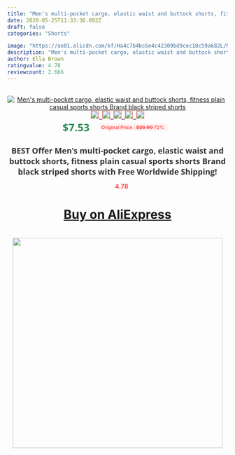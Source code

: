 ```yaml
---
title: "Men's multi-pocket cargo, elastic waist and buttock shorts, fitness plain casual sports shorts Brand black striped shorts"
date: 2020-05-25T11:33:36.892Z
draft: false
categories: "Shorts"

image: "https://ae01.alicdn.com/kf/Ha4c7b4bc6e4c42309bd9cec18c59a682L/Men-s-multi-pocket-cargo-elastic-waist-and-buttock-shorts-fitness-plain-casual-sports-shorts-Brand.jpg"
description: "Men's multi-pocket cargo, elastic waist and buttock shorts, fitness plain casual sports shorts Brand black striped shorts"
author: Ella Brown
ratingvalue: 4.78
reviewcount: 2.666
---
```

<br>
<div style="text-align: center;">
<a href="https://s.click.aliexpress.com/e/_9HeBU1" target="_blank" rel="nofollow noopener noreferrer"><img alt="Men's multi-pocket cargo, elastic waist and buttock shorts, fitness plain casual sports shorts Brand black striped shorts" class="magnifier-image" src="https://ae01.alicdn.com/kf/Ha4c7b4bc6e4c42309bd9cec18c59a682L/Men-s-multi-pocket-cargo-elastic-waist-and-buttock-shorts-fitness-plain-casual-sports-shorts-Brand.jpg_640x640.jpg">
<br>
<img style="border:1px solid salmon" src="https://ae01.alicdn.com/kf/Ha4c7b4bc6e4c42309bd9cec18c59a682L/Men-s-multi-pocket-cargo-elastic-waist-and-buttock-shorts-fitness-plain-casual-sports-shorts-Brand.jpg_120x120.jpg">&nbsp;&nbsp;<img style="border:1px solid salmon" src="https://ae01.alicdn.com/kf/H6e08dcd3cfae427e8fc5eadf22441476o/Men-s-multi-pocket-cargo-elastic-waist-and-buttock-shorts-fitness-plain-casual-sports-shorts-Brand.jpg_120x120.jpg">&nbsp;&nbsp;<img style="border:1px solid salmon" src="https://ae01.alicdn.com/kf/H7cd1c78b39f6488886a643b66dc09be1N/Men-s-multi-pocket-cargo-elastic-waist-and-buttock-shorts-fitness-plain-casual-sports-shorts-Brand.jpg_120x120.jpg">&nbsp;&nbsp;<img style="border:1px solid salmon" src="https://ae01.alicdn.com/kf/H3d931c547be94a409b16c2fca0488935W/Men-s-multi-pocket-cargo-elastic-waist-and-buttock-shorts-fitness-plain-casual-sports-shorts-Brand.jpg_120x120.jpg">&nbsp;&nbsp;<img style="border:1px solid salmon" src="https://ae01.alicdn.com/kf/H3526ae51aae2466f8f4f22ab401a7089H/Men-s-multi-pocket-cargo-elastic-waist-and-buttock-shorts-fitness-plain-casual-sports-shorts-Brand.jpg_120x120.jpg"></a></div><br0>
<div style="text-align: center;"><span style="background-color: white; border: 0px; box-sizing: border-box; color: seagreen; display: inline-block; font-family: &quot;open sans&quot; , &quot;arial&quot; , &quot;helvetica&quot; , sans-serif , &quot;heiti&quot;; font-size: 24px; font-stretch: inherit; font-weight: 700; line-height: inherit; margin: 0px 10px 0px 0px; padding: 0px; vertical-align: middle;">$7.53 </span>
<span style="background: rgb(255 , 241 , 241); border-radius: 3px; border: 0px; box-sizing: border-box; color: #ff4747; display: inline-block; font-family: inherit; font-size: 12px; font-stretch: inherit; font-style: inherit; font-variant: inherit; font-weight: 600; line-height: inherit; margin: 0px; padding: 2px 5px; transform: scale(0.9); vertical-align: middle;">Original Price : <b style="text-decoration: line-through;">$26.90 </b> 72%&nbsp;&nbsp;</span></div>
<h1 style="color: #333333; display: inline-block; font-family: &quot;open sans&quot; , &quot;arial&quot; , &quot;helvetica&quot; , sans-serif , &quot;heiti&quot;; font-size: 18px; font-stretch: inherit; font-weight: 700; text-align: center;">BEST Offer Men's multi-pocket cargo, elastic waist and buttock shorts, fitness plain casual sports shorts Brand black striped shorts with Free Worldwide Shipping!</h1>
<div style="color: #ff4747; text-align: center;">
<img src="https://4.bp.blogspot.com/-M0ZcTcb-5uY/XleCXlxnR4I/AAAAAAAAAEc/OrjgMkXV1oMQFaCRZj5HQwOCBcu3w1FegCPcBGAYYCw/s1600/star.png" style="height: 15px;">&nbsp;<b>4.78</b></div>
<div class="button_cont" align="center"><a class="buynow_a" href="https://s.click.aliexpress.com/e/_9HeBU1" target="_blank" rel="nofollow noopener noreferrer"><H1>Buy on AliExpress</H1></a></div><br>
<div class="separator" style="clear: both; text-align: center;">
<img src="https://lh3.googleusercontent.com/-pTy5HemUv9M/XlePHvY0dAI/AAAAAAAAAE4/0nX5iRUoIWY8eMW9Dpxeirr157OZliDIgCLcBGAsYHQ/s1600/badge.gif" width="480">
</div>
